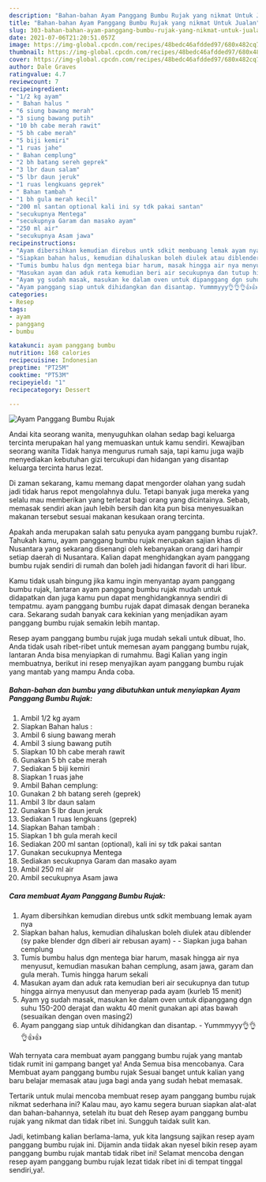 ```yaml
---
description: "Bahan-bahan Ayam Panggang Bumbu Rujak yang nikmat Untuk Jualan"
title: "Bahan-bahan Ayam Panggang Bumbu Rujak yang nikmat Untuk Jualan"
slug: 303-bahan-bahan-ayam-panggang-bumbu-rujak-yang-nikmat-untuk-jualan
date: 2021-07-06T21:20:51.057Z
image: https://img-global.cpcdn.com/recipes/48bedc46afdded97/680x482cq70/ayam-panggang-bumbu-rujak-foto-resep-utama.jpg
thumbnail: https://img-global.cpcdn.com/recipes/48bedc46afdded97/680x482cq70/ayam-panggang-bumbu-rujak-foto-resep-utama.jpg
cover: https://img-global.cpcdn.com/recipes/48bedc46afdded97/680x482cq70/ayam-panggang-bumbu-rujak-foto-resep-utama.jpg
author: Dale Graves
ratingvalue: 4.7
reviewcount: 7
recipeingredient:
- "1/2 kg ayam"
- " Bahan halus "
- "6 siung bawang merah"
- "3 siung bawang putih"
- "10 bh cabe merah rawit"
- "5 bh cabe merah"
- "5 biji kemiri"
- "1 ruas jahe"
- " Bahan cemplung"
- "2 bh batang sereh geprek"
- "3 lbr daun salam"
- "5 lbr daun jeruk"
- "1 ruas lengkuans geprek"
- " Bahan tambah "
- "1 bh gula merah kecil"
- "200 ml santan optional kali ini sy tdk pakai santan"
- "secukupnya Mentega"
- "secukupnya Garam dan masako ayam"
- "250 ml air"
- "secukupnya Asam jawa"
recipeinstructions:
- "Ayam dibersihkan kemudian direbus untk sdkit membuang lemak ayam nya"
- "Siapkan bahan halus, kemudian dihaluskan boleh diulek atau diblender (sy pake blender dgn diberi air rebusan ayam)  Siapkan juga bahan cemplung"
- "Tumis bumbu halus dgn mentega biar harum, masak hingga air nya menyusut, kemudian masukan bahan cemplung, asam jawa, garam dan gula merah. Tumis hingga harum sekali"
- "Masukan ayam dan aduk rata kemudian beri air secukupnya dan tutup hingga airnya menyusut dan menyerap pada ayam (kurleb 15 menit)"
- "Ayam yg sudah masak, masukan ke dalam oven untuk dipanggang dgn suhu 150-200 derajat dan waktu 40 menit gunakan api atas bawah (sesuaikan dengan oven masing2)"
- "Ayam panggang siap untuk dihidangkan dan disantap. Yummmyyy👌👌👌👍👍"
categories:
- Resep
tags:
- ayam
- panggang
- bumbu

katakunci: ayam panggang bumbu 
nutrition: 168 calories
recipecuisine: Indonesian
preptime: "PT25M"
cooktime: "PT53M"
recipeyield: "1"
recipecategory: Dessert

---
```



![Ayam Panggang Bumbu Rujak](https://img-global.cpcdn.com/recipes/48bedc46afdded97/680x482cq70/ayam-panggang-bumbu-rujak-foto-resep-utama.jpg)

Andai kita seorang wanita, menyuguhkan olahan sedap bagi keluarga tercinta merupakan hal yang memuaskan untuk kamu sendiri. Kewajiban seorang  wanita Tidak hanya mengurus rumah saja, tapi kamu juga wajib menyediakan kebutuhan gizi tercukupi dan hidangan yang disantap keluarga tercinta harus lezat.

Di zaman  sekarang, kamu memang dapat mengorder olahan yang sudah jadi tidak harus repot mengolahnya dulu. Tetapi banyak juga mereka yang selalu mau memberikan yang terlezat bagi orang yang dicintainya. Sebab, memasak sendiri akan jauh lebih bersih dan kita pun bisa menyesuaikan makanan tersebut sesuai makanan kesukaan orang tercinta. 



Apakah anda merupakan salah satu penyuka ayam panggang bumbu rujak?. Tahukah kamu, ayam panggang bumbu rujak merupakan sajian khas di Nusantara yang sekarang disenangi oleh kebanyakan orang dari hampir setiap daerah di Nusantara. Kalian dapat menghidangkan ayam panggang bumbu rujak sendiri di rumah dan boleh jadi hidangan favorit di hari libur.

Kamu tidak usah bingung jika kamu ingin menyantap ayam panggang bumbu rujak, lantaran ayam panggang bumbu rujak mudah untuk didapatkan dan juga kamu pun dapat menghidangkannya sendiri di tempatmu. ayam panggang bumbu rujak dapat dimasak dengan beraneka cara. Sekarang sudah banyak cara kekinian yang menjadikan ayam panggang bumbu rujak semakin lebih mantap.

Resep ayam panggang bumbu rujak juga mudah sekali untuk dibuat, lho. Anda tidak usah ribet-ribet untuk memesan ayam panggang bumbu rujak, lantaran Anda bisa menyiapkan di rumahmu. Bagi Kalian yang ingin membuatnya, berikut ini resep menyajikan ayam panggang bumbu rujak yang mantab yang mampu Anda coba.

<!--inarticleads1-->

##### Bahan-bahan dan bumbu yang dibutuhkan untuk menyiapkan Ayam Panggang Bumbu Rujak:

1. Ambil 1/2 kg ayam
1. Siapkan  Bahan halus :
1. Ambil 6 siung bawang merah
1. Ambil 3 siung bawang putih
1. Siapkan 10 bh cabe merah rawit
1. Gunakan 5 bh cabe merah
1. Sediakan 5 biji kemiri
1. Siapkan 1 ruas jahe
1. Ambil  Bahan cemplung:
1. Gunakan 2 bh batang sereh (geprek)
1. Ambil 3 lbr daun salam
1. Gunakan 5 lbr daun jeruk
1. Sediakan 1 ruas lengkuans (geprek)
1. Siapkan  Bahan tambah :
1. Siapkan 1 bh gula merah kecil
1. Sediakan 200 ml santan (optional), kali ini sy tdk pakai santan
1. Gunakan secukupnya Mentega
1. Sediakan secukupnya Garam dan masako ayam
1. Ambil 250 ml air
1. Ambil secukupnya Asam jawa




<!--inarticleads2-->

##### Cara membuat Ayam Panggang Bumbu Rujak:

1. Ayam dibersihkan kemudian direbus untk sdkit membuang lemak ayam nya
1. Siapkan bahan halus, kemudian dihaluskan boleh diulek atau diblender (sy pake blender dgn diberi air rebusan ayam) -  - Siapkan juga bahan cemplung
1. Tumis bumbu halus dgn mentega biar harum, masak hingga air nya menyusut, kemudian masukan bahan cemplung, asam jawa, garam dan gula merah. Tumis hingga harum sekali
1. Masukan ayam dan aduk rata kemudian beri air secukupnya dan tutup hingga airnya menyusut dan menyerap pada ayam (kurleb 15 menit)
1. Ayam yg sudah masak, masukan ke dalam oven untuk dipanggang dgn suhu 150-200 derajat dan waktu 40 menit gunakan api atas bawah (sesuaikan dengan oven masing2)
1. Ayam panggang siap untuk dihidangkan dan disantap. - Yummmyyy👌👌👌👍👍




Wah ternyata cara membuat ayam panggang bumbu rujak yang mantab tidak rumit ini gampang banget ya! Anda Semua bisa mencobanya. Cara Membuat ayam panggang bumbu rujak Sesuai banget untuk kalian yang baru belajar memasak atau juga bagi anda yang sudah hebat memasak.

Tertarik untuk mulai mencoba membuat resep ayam panggang bumbu rujak nikmat sederhana ini? Kalau mau, ayo kamu segera buruan siapkan alat-alat dan bahan-bahannya, setelah itu buat deh Resep ayam panggang bumbu rujak yang nikmat dan tidak ribet ini. Sungguh taidak sulit kan. 

Jadi, ketimbang kalian berlama-lama, yuk kita langsung sajikan resep ayam panggang bumbu rujak ini. Dijamin anda tiidak akan nyesel bikin resep ayam panggang bumbu rujak mantab tidak ribet ini! Selamat mencoba dengan resep ayam panggang bumbu rujak lezat tidak ribet ini di tempat tinggal sendiri,ya!.

